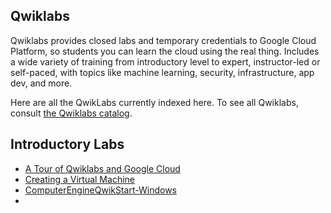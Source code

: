 ## Qwiklabs 

Qwiklabs provides closed labs and temporary credentials to Google Cloud Platform, so students you can learn the cloud using the real thing. Includes a wide variety of training from introductory level to expert, instructor-led or self-paced, with topics like machine learning, security, infrastructure, app dev, and more. 

Here are all the QwikLabs currently indexed here.  To see all Qwiklabs, consult [the Qwiklabs catalog](https://www.qwiklabs.com/).

## Introductory Labs

* [A Tour of Qwiklabs and Google Cloud](QL-ATourofQwiklabs.md)
* [Creating a Virtual Machine](QLVM.md)
* [ComputerEngineQwikStart-Windows](QL-CEQwikstartWindows.md)
*
